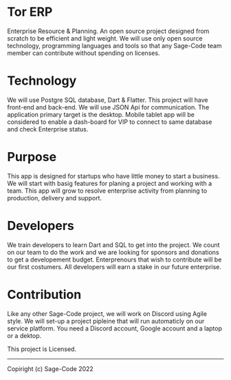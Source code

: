 # Tor ERP

Enterprise Resource & Planning. An open source project designed from scratch to be efficient and light weight. We will use only open source technology, programming languages and tools so that any Sage-Code team member can contribute without spending on licenses.

# Technology

We will use Postgre SQL database, Dart & Flatter. This project will have front-end and back-end. We will use JSON Api for communication. The application primary target is the desktop. Mobile tablet app will be considered to enable a dash-board for VIP to connect to same database and check Enterprise status.

# Purpose

This app is designed for startups who have little money to start a business. We will start with basig features for planing a project and working with a team. This app will grow to resolve enterprise activity from planning to production, delivery and support.

# Developers

We train developers to learn Dart and SQL to get into the project. We count on our team to do the work and we are looking for sponsors and donations to get a developement budget. Enterprenours that wish to contribute will be our first costumers. All developers will earn a stake in our future enterprise.

# Contribution

Like any other Sage-Code project, we will work on Discord using Agile style. We will set-up a project pipleine that will run automaticly on our service platform. You need a Discord account, Google account and a laptop or a dektop.

This project is Licensed.

---

Copiright (c) Sage-Code 2022

